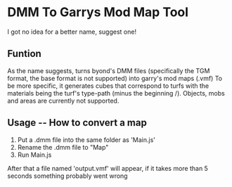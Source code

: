 # DMM To Garrys Mod Map Tool
I got no idea for a better name, suggest one!

## Funtion
As the name suggests, turns byond's DMM files (specifically the TGM format, the base format is not supported) into garry's mod maps (.vmf)
To be more specific, it generates cubes that correspond to turfs with the materials being the turf's type-path (minus the beginning /).
Objects, mobs and areas are currently not supported.

## Usage -- How to convert a map
1. Put a .dmm file into the same folder as 'Main.js'
2. Rename the .dmm file to "Map"
3. Run Main.js

After that a file named 'output.vmf' will appear, if it takes more than 5 seconds something probably went wrong
